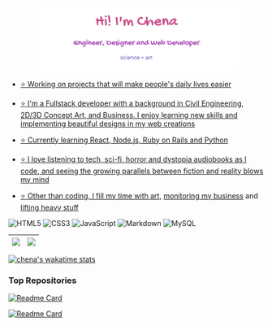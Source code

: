 <p align="center" dir="auto">
<a href="https://github.com/athenacats/" rel="no-follow"><img width="80%" alt="Hello! I'm Esther. Engineer, Designer and Web Developer" src="images/hinew.png" style="max-width :100%">
</p>

- :star: Working on projects that will make people's daily lives easier

- :star: I'm a Fullstack developer with a background in Civil Engineering, 2D/3D Concept Art, and Business. I enjoy learning new skills and implementing beautiful designs in my web creations

- :star: Currently learning React, Node.js, Ruby on Rails and Python

- :star: I love listening to tech, sci-fi, horror and dystopia audiobooks as I code, and seeing the growing parallels between fiction and reality blows my mind

- :star: Other than coding, I fill my time with [art](https://www.instagram.com/lechenart/), [monitoring my business](https://www.instagram.com/nalelabeauty/) and [lifting heavy stuff](https://www.instagram.com/lechena/)

![HTML5](https://img.shields.io/badge/html5-%23E34F26.svg?style=for-the-badge&logo=html5&logoColor=white)
![CSS3](https://img.shields.io/badge/css3-%231572B6.svg?style=for-the-badge&logo=css3&logoColor=white)
![JavaScript](https://img.shields.io/badge/javascript-%23323330.svg?style=for-the-badge&logo=javascript&logoColor=%23F7DF1E)
![Markdown](https://img.shields.io/badge/markdown-%23000000.svg?style=for-the-badge&logo=markdown&logoColor=white)
![MySQL](https://img.shields.io/badge/mysql-%2300f.svg?style=for-the-badge&logo=mysql&logoColor=white)

<table>
<thead>
<th>
<a href="<a href="https://github.com/athenacats/github-readme-stats">
<img align="center" src="https://github-readme-stats.vercel.app/api?username=athenacats&show_icons=true&theme=tokyonight" style="max-width: 100%;"></a>
</th>
<th>
<a href="<a href="https://github.com/athenacats/github-readme-stats">
<img align="center" src="https://github-readme-stats.vercel.app/api/top-langs/?username=athenacats&layout=compact)" style="max-width: 100%;"></a>
</th>
</thead>
</table>

[![chena's wakatime stats](https://github-readme-stats.vercel.app/api/wakatime?username=athenacats)](https://github.com/athenacats/github-readme-stats)

### Top Repositories

[![Readme Card](https://github-readme-stats.vercel.app/api/pin/?username=athenacats&repo=todo-list)](https://github.com/athenacats/todo-list)

[![Readme Card](https://github-readme-stats.vercel.app/api/pin/?username=athenacats&repo=africa-themed-tic-tac-toe)](https://github.com/athenacats/africa-themed-tic-tac-toe)
